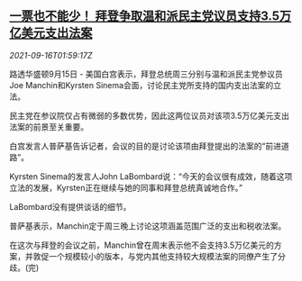 <!--1631759462000-->
[一票也不能少！ 拜登争取温和派民主党议员支持3.5万亿美元支出法案](https://cn.reuters.com/article/us-biden-senators-bill-0916-idCNKBS2GC04O)
------

<div><i>2021-09-16T01:59:17Z</i></div><p>路透华盛顿9月15日 - 美国白宫表示，拜登总统周三分别与温和派民主党参议员Joe Manchin和Kyrsten Sinema会面，讨论民主党所支持的国内支出法案的立法。</p><p>民主党在参议院仅占有微弱的多数优势，因此这两位议员对该项3.5万亿美元支出法案的前景至关重要。</p><p>白宫发言人普萨基告诉记者，会议的目的是讨论该项由拜登提出的法案的“前进道路”。</p><p>Kyrsten Sinema的发言人John LaBombard说：“今天的会议很有成效，随着这项立法的发展，Kyrsten正在继续与她的同事和拜登总统真诚地合作。”</p><p>LaBombard没有提供谈话的细节。</p><p>普萨基表示，Manchin定于周三晚上讨论这项涵盖范围广泛的支出和税收法案。</p><p>在这次与拜登的会议之前，Manchin曾在周末表示他不会支持3.5万亿美元的方案，并敦促一个规模较小的版本，与党内其他支持较大规模法案的同僚产生了分歧。(完)</p>
